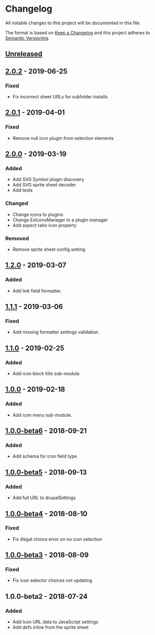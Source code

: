 Changelog
=========

All notable changes to this project will be documented in this file.

The format is based on [Keep a Changelog](http://keepachangelog.com/en/1.0.0/)
and this project adheres to [Semantic Versioning](http://semver.org/spec/v2.0.0.html).

[Unreleased]
------------

[2.0.2] - 2019-06-25
--------------------
### Fixed
- Fix incorrect sheet URLs for subfolder installs

[2.0.1] - 2019-04-01
--------------------
### Fixed
- Remove null icon plugin from selection elements

[2.0.0] - 2019-03-19
--------------------
### Added
- Add SVG Symbol plugin discovery
- Add SVG sprite sheet decoder
- Add tests

### Changed
- Change icons to plugins
- Change ExIconsManager to a plugin manager
- Add aspect ratio icon property

### Removed
- Remove sprite sheet config setting

[1.2.0] - 2019-03-07
--------------------
### Added
- Add link field formatter.

[1.1.1] - 2019-03-06
--------------------
### Fixed
- Add missing formatter settings validation.

[1.1.0] - 2019-02-25
--------------------
### Added
- Add icon block title sub-module.

[1.0.0] - 2019-02-18
--------------------
### Added
- Add icon menu sub-module.

[1.0.0-beta6] - 2018-09-21
--------------------------
### Added
- Add schema for icon field type

[1.0.0-beta5] - 2018-09-13
--------------------------
### Added
- Add full URL to drupalSettings

[1.0.0-beta4] - 2018-08-10
--------------------------
### Fixed
- Fix illegal choice error on no icon selection

[1.0.0-beta3] - 2018-08-09
--------------------------
### Fixed
- Fix icon selector choices not updating

1.0.0-beta2 - 2018-07-24
--------------------------
### Added
- Add Icon URL data to JavaScript settings
- Add defs inline from the sprite sheet

[Unreleased]: https://bitbucket.org/projectcosmic/ex_icons/branches/compare/HEAD%250D2.0.2
[2.0.2]: https://bitbucket.org/projectcosmic/ex_icons/branches/compare/2.0.2%250D2.0.1
[2.0.1]: https://bitbucket.org/projectcosmic/ex_icons/branches/compare/2.0.1%250D2.0.0
[2.0.0]: https://bitbucket.org/projectcosmic/ex_icons/branches/compare/2.0.0%250D1.2.0
[1.2.0]: https://bitbucket.org/projectcosmic/ex_icons/branches/compare/1.2.0%250D1.1.1
[1.1.1]: https://bitbucket.org/projectcosmic/ex_icons/branches/compare/1.1.1%250D1.1.0
[1.1.0]: https://bitbucket.org/projectcosmic/ex_icons/branches/compare/1.1.0%250D1.0.0
[1.0.0]: https://bitbucket.org/projectcosmic/ex_icons/branches/compare/1.0.0%250D1.0.0-beta6
[1.0.0-beta6]: https://bitbucket.org/projectcosmic/ex_icons/branches/compare/1.0.0-beta6%250D1.0.0-beta5
[1.0.0-beta5]: https://bitbucket.org/projectcosmic/ex_icons/branches/compare/1.0.0-beta5%250D1.0.0-beta4
[1.0.0-beta4]: https://bitbucket.org/projectcosmic/ex_icons/branches/compare/1.0.0-beta4%250D1.0.0-beta3
[1.0.0-beta3]: https://bitbucket.org/projectcosmic/ex_icons/branches/compare/1.0.0-beta3%250D1.0.0-beta2
